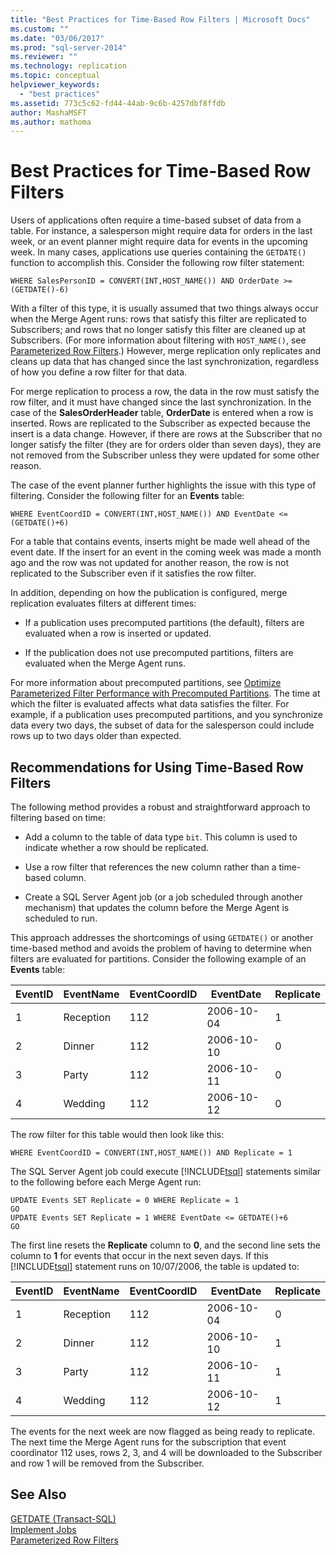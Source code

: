```yaml
---
title: "Best Practices for Time-Based Row Filters | Microsoft Docs"
ms.custom: ""
ms.date: "03/06/2017"
ms.prod: "sql-server-2014"
ms.reviewer: ""
ms.technology: replication
ms.topic: conceptual
helpviewer_keywords: 
  - "best practices"
ms.assetid: 773c5c62-fd44-44ab-9c6b-4257dbf8ffdb
author: MashaMSFT
ms.author: mathoma
---
```

# Best Practices for Time-Based Row Filters
  Users of applications often require a time-based subset of data from a table. For instance, a salesperson might require data for orders in the last week, or an event planner might require data for events in the upcoming week. In many cases, applications use queries containing the `GETDATE()` function to accomplish this. Consider the following row filter statement:  
  
```  
WHERE SalesPersonID = CONVERT(INT,HOST_NAME()) AND OrderDate >= (GETDATE()-6)  
```  
  
 With a filter of this type, it is usually assumed that two things always occur when the Merge Agent runs: rows that satisfy this filter are replicated to Subscribers; and rows that no longer satisfy this filter are cleaned up at Subscribers. (For more information about filtering with `HOST_NAME()`, see [Parameterized Row Filters](parameterized-filters-parameterized-row-filters.md).) However, merge replication only replicates and cleans up data that has changed since the last synchronization, regardless of how you define a row filter for that data.  
  
 For merge replication to process a row, the data in the row must satisfy the row filter, and it must have changed since the last synchronization. In the case of the **SalesOrderHeader** table, **OrderDate** is entered when a row is inserted. Rows are replicated to the Subscriber as expected because the insert is a data change. However, if there are rows at the Subscriber that no longer satisfy the filter (they are for orders older than seven days), they are not removed from the Subscriber unless they were updated for some other reason.  
  
 The case of the event planner further highlights the issue with this type of filtering. Consider the following filter for an **Events** table:  
  
```  
WHERE EventCoordID = CONVERT(INT,HOST_NAME()) AND EventDate <= (GETDATE()+6)  
```  
  
 For a table that contains events, inserts might be made well ahead of the event date. If the insert for an event in the coming week was made a month ago and the row was not updated for another reason, the row is not replicated to the Subscriber even if it satisfies the row filter.  
  
 In addition, depending on how the publication is configured, merge replication evaluates filters at different times:  
  
-   If a publication uses precomputed partitions (the default), filters are evaluated when a row is inserted or updated.  
  
-   If the publication does not use precomputed partitions, filters are evaluated when the Merge Agent runs.  
  
 For more information about precomputed partitions, see [Optimize Parameterized Filter Performance with Precomputed Partitions](parameterized-filters-optimize-for-precomputed-partitions.md). The time at which the filter is evaluated affects what data satisfies the filter. For example, if a publication uses precomputed partitions, and you synchronize data every two days, the subset of data for the salesperson could include rows up to two days older than expected.  
  
## Recommendations for Using Time-Based Row Filters  
 The following method provides a robust and straightforward approach to filtering based on time:  
  
-   Add a column to the table of data type `bit`. This column is used to indicate whether a row should be replicated.  
  
-   Use a row filter that references the new column rather than a time-based column.  
  
-   Create a SQL Server Agent job (or a job scheduled through another mechanism) that updates the column before the Merge Agent is scheduled to run.  
  
 This approach addresses the shortcomings of using `GETDATE()` or another time-based method and avoids the problem of having to determine when filters are evaluated for partitions. Consider the following example of an **Events** table:  
  
|**EventID**|**EventName**|**EventCoordID**|**EventDate**|**Replicate**|  
|-----------------|-------------------|----------------------|-------------------|-------------------|  
|1|Reception|112|2006-10-04|1|  
|2|Dinner|112|2006-10-10|0|  
|3|Party|112|2006-10-11|0|  
|4|Wedding|112|2006-10-12|0|  
  
 The row filter for this table would then look like this:  
  
```  
WHERE EventCoordID = CONVERT(INT,HOST_NAME()) AND Replicate = 1  
```  
  
 The SQL Server Agent job could execute [!INCLUDE[tsql](../../../includes/tsql-md.md)] statements similar to the following before each Merge Agent run:  
  
```  
UPDATE Events SET Replicate = 0 WHERE Replicate = 1  
GO  
UPDATE Events SET Replicate = 1 WHERE EventDate <= GETDATE()+6  
GO  
```  
  
 The first line resets the **Replicate** column to **0**, and the second line sets the column to **1** for events that occur in the next seven days. If this [!INCLUDE[tsql](../../../includes/tsql-md.md)] statement runs on 10/07/2006, the table is updated to:  
  
|**EventID**|**EventName**|**EventCoordID**|**EventDate**|**Replicate**|  
|-----------------|-------------------|----------------------|-------------------|-------------------|  
|1|Reception|112|2006-10-04|0|  
|2|Dinner|112|2006-10-10|1|  
|3|Party|112|2006-10-11|1|  
|4|Wedding|112|2006-10-12|1|  
  
 The events for the next week are now flagged as being ready to replicate. The next time the Merge Agent runs for the subscription that event coordinator 112 uses, rows 2, 3, and 4 will be downloaded to the Subscriber and row 1 will be removed from the Subscriber.  
  
## See Also  
 [GETDATE &#40;Transact-SQL&#41;](/sql/t-sql/functions/getdate-transact-sql)   
 [Implement Jobs](../../../ssms/agent/implement-jobs.md)   
 [Parameterized Row Filters](parameterized-filters-parameterized-row-filters.md)  
  
  
